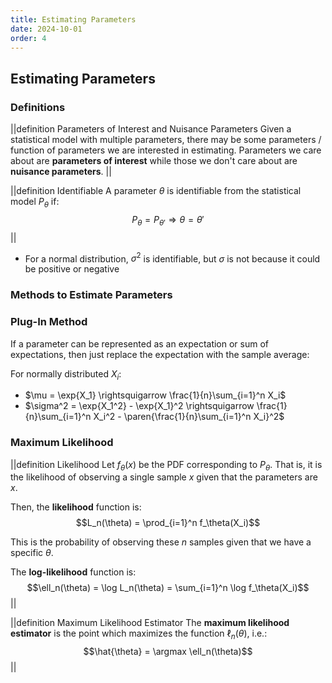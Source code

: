 ```yaml
---
title: Estimating Parameters
date: 2024-10-01
order: 4
---
```


## Estimating Parameters

### Definitions

||definition Parameters of Interest and Nuisance Parameters
Given a statistical model with multiple parameters, there may be some parameters / function of parameters we are interested in estimating. Parameters we care about are **parameters of interest** while those we don't care about are **nuisance parameters**.
||

||definition Identifiable
A parameter $\theta$ is identifiable from the statistical model $P_\theta$ if:
$$P_\theta = P_{\theta'} \Rightarrow \theta = \theta'$$
||

- For a normal distribution, $\sigma^2$ is identifiable, but $\sigma$ is not because it could be positive or negative

### Methods to Estimate Parameters

### Plug-In Method

If a parameter can be represented as an expectation or sum of expectations, then just replace the expectation with the sample average:

For normally distributed $X_i$:

- $\mu = \exp{X_1} \rightsquigarrow \frac{1}{n}\sum_{i=1}^n X_i$
- $\sigma^2 = \exp{X_1^2} - \exp{X_1}^2 \rightsquigarrow \frac{1}{n}\sum_{i=1}^n X_i^2 - \paren{\frac{1}{n}\sum_{i=1}^n X_i}^2$

### Maximum Likelihood

||definition Likelihood
Let $f_\theta(x)$ be the PDF corresponding to $P_\theta$. That is, it is the likelihood of observing a single sample $x$ given that the parameters are $x$.

Then, the **likelihood** function is:
$$L_n(\theta) = \prod_{i=1}^n f_\theta(X_i)$$

This is the probability of observing these $n$ samples given that we have a specific $\theta$.

The **log-likelihood** function is:
$$\ell_n(\theta) = \log L_n(\theta) = \sum_{i=1}^n \log f_\theta(X_i)$$
||

||definition Maximum Likelihood Estimator
The **maximum likelihood estimator** is the point which maximizes the function $\ell_n(\theta)$, i.e.:
$$\hat{\theta} = \argmax \ell_n(\theta)$$
||
